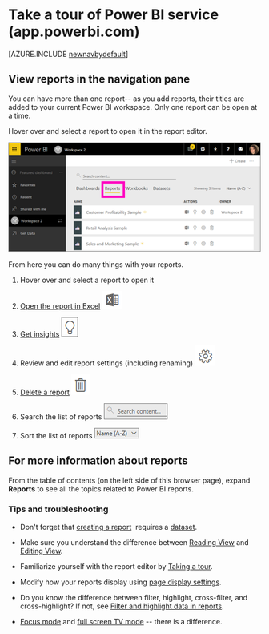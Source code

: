 
<properties
   pageTitle="Take a tour of Power BI service"
   description="tour navigate pbis"
   services="powerbi"
   documentationCenter=""
   authors="mihart"
   manager="mblythe"
   backup=""
   editor=""
   tags=""
   qualityFocus="no"
   qualityDate=""/>

<tags
   ms.service="powerbi"
   ms.devlang="NA"
   ms.topic="article"
   ms.tgt_pltfrm="NA"
   ms.workload="powerbi"
   ms.date="05/03/2017"
   ms.author="mihart"/>

# Take a tour of Power BI service (app.powerbi.com)
<!-- Shared newnav Include -->
[AZURE.INCLUDE [newnavbydefault](../includes/newnavbydefault.md)]






## View reports in the navigation pane

You can have more than one report-- as you add reports, their titles are added to your current Power BI workspace. Only one report can be open at a time.

Hover over and select a report to open it in the report editor.

![](media/powerbi-service-new-reports/power-bi-report-tab.png)


From here you can do many things with your reports.

1. Hover over and select a report to open it

2. [Open the report in Excel](powerbi-service-new-analyze-in-excel.md) ![](media/powerbi-service-new-reports/power-bi-excel-icon.png)

3. [Get insights](powerbi-service-new-insights.md) ![](media/powerbi-service-new-reports/power-bi-insights-icon.png)

4. Review and edit report settings (including renaming)  ![](media/powerbi-service-new-reports/power-bi-settings-icon.png)

5. [Delete a report](powerbi-service-new-delete-a-report.md)  ![](media/powerbi-service-new-reports/power-bi-delete-icon.png)

6. Search the list of reports ![](media/powerbi-service-new-reports/power-bi-search-icon.png)

7. Sort the list of reports ![](media/powerbi-service-new-reports/power-bi-sort-icon.png)

## For more information about reports

From the table of contents (on the left side of this browser page), expand **Reports** to see all the topics related to Power BI reports.

### Tips and troubleshooting

- Don't forget that [creating a report](powerbi-service-create-a-new-report.md)  requires a [dataset](powerbi-service-get-data.md).  

- Make sure you understand the difference between [Reading View](powerbi-service-interact-with-a-report-in-reading-view.md) and [Editing View](powerbi-service-interact-with-a-report-in-editing-view.md). 

- Familiarize yourself with the report editor by [Taking a tour](powerbi-service-the-report-editor-take-a-tour.md).

- Modify how your reports display using [page display settings](powerbi-service-change-report-display-settings.md).

- Do you know the difference between filter, highlight, cross-filter, and cross-highlight? If not, see [Filter and highlight data in reports](powerbi-service-about-filters-and-highlighting-in-reports.md).

- [Focus mode](powerbi-service-move-and-resize-a-visualization.md) and [full screen TV mode](powerbi-service-dash-and-reports-fullscreen.md) -- there is a difference.


